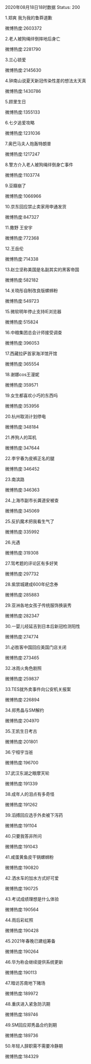 2020年08月18日18时数据
Status: 200

1.郑爽 我为我的鲁莽道歉

微博热度:2603372

2.老人被狗绳绊倒摔地后身亡

微博热度:2281790

3.兰心锁爱

微博热度:2145630

4.钟南山说夏天新冠传染性差的想法太天真

微博热度:1430786

5.顾里生日

微博热度:1355133

6.七夕追爱攻略

微博热度:1231036

7.奥巴马夫人炮轰特朗普

微博热度:1217247

8.警方介入老人被狗绳绊倒身亡事件

微博热度:1103774

9.豆瓣崩了

微博热度:1066966

10.京东回应禁止卖家用申通发货

微博热度:847327

11.撒野 王安宇

微博热度:772368

12.王岳伦

微博热度:714338

13.赵立坚称美国是名副其实的黑客帝国

微博热度:582182

14.关晓彤自制改良版螺蛳粉

微博热度:549723

15.微软明年停止支持IE浏览器

微博热度:515824

16.中粮集团总会计师接受调查

微博热度:396053

17.西藏拉萨首家海洋馆开馆

微博热度:365554

18.谢娜cos王漫妮

微博热度:359571

19.女生都喜欢小巧的东西吗

微博热度:353956

20.杭州取消计划停电

微博热度:348184

21.养狗人的耳机

微博热度:347644

22.李宇春为皮裤正名的腿

微博热度:346452

23.南滨路

微博热度:346363

24.上海市副市长龚道安被查

微博热度:345069

25.反扒魔术把我看生气了

微博热度:335992

26.光遇

微博热度:319308

27.驾考题的评论区有多好笑

微博热度:297732

28.紫禁城建成600年纪念券

微博热度:285883

29.亚洲各地女孩子传统服饰换装秀

微博热度:282347

30.一婴儿经延吉到日本后新冠检测阳性

微博热度:274774

31.必胜客中国回应美国门店关闭

微博热度:273465

32.冰雨火角色剧照

微博热度:259837

33.TES就外卖事件向公安机关报案

微博热度:226894

34.郑秀晶与SM解约

微博热度:204970

35.王凯生日考古

微博热度:201801

36.宁桓宇当爸

微博热度:196700

37.武汉东湖之眼摩天轮

微博热度:191339

38.成年人的泪点有多奇怪

微博热度:191262

39.滔搏回应选手外卖被下泻药

微博热度:191104

40.只要我答非所问

微博热度:191043

41.咸蛋黄鱼皮干锅螺蛳粉

微博热度:190820

42.洒水车的加水方式好可爱

微博热度:190725

43.考试成绩理想是什么体验

微博热度:190564

44.雨后彩虹照

微博热度:190428

45.2021年春晚已建组筹备

微博热度:190264

46.华为称会继续提供系统更新

微博热度:190113

47.暗访苏南地下赌场

微博热度:189972

48.重庆进入紧急防汛期

微博热度:189746

49.SM回应郑秀晶合约到期

微博热度:189736

50.年轻人辞职需不需要冷静期

微博热度:184329

